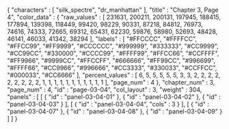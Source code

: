 {
  "characters" : [
    "silk_spectre",
    "dr_manhattan"
  ],
  "title" : "Chapter 3, Page 4",
  "color_data" : {
    "raw_values" : [
      231631,
      200211,
      200131,
      197945,
      188415,
      177894,
      139398,
      118449,
      99420,
      98229,
      90331,
      87218,
      84812,
      76973,
      74616,
      74333,
      72665,
      69312,
      65431,
      62230,
      59876,
      58980,
      52693,
      48428,
      46141,
      46033,
      41342,
      38294
    ],
    "labels" : [
      "#FFCCCC",
      "#FFFFCC",
      "#FFCC99",
      "#FF9999",
      "#CCCCCC",
      "#999999",
      "#333333",
      "#CC9999",
      "#CC99CC",
      "#330000",
      "#CCCC99",
      "#FFFF99",
      "#FFCC66",
      "#CCFFFF",
      "#FF9966",
      "#9999CC",
      "#FFCCFF",
      "#666666",
      "#FF99CC",
      "#996699",
      "#FFFF66",
      "#CC9966",
      "#996666",
      "#CC3333",
      "#330033",
      "#CCFFCC",
      "#000033",
      "#CC6666"
    ],
    "percent_values" : [
      6,
      5,
      5,
      5,
      5,
      5,
      3,
      3,
      2,
      2,
      2,
      2,
      2,
      2,
      2,
      2,
      2,
      1,
      1,
      1,
      1,
      1,
      1,
      1,
      1,
      1,
      1,
      1
    ],
    "page_num" : 4
  },
  "chapter_num" : 3,
  "page_num" : 4,
  "id" : "page-03-04",
  "col_layout" : 3,
  "weight" : 304,
  "panels" : [
    [
      {
        "id" : "panel-03-04-01"
      },
      {
        "id" : "panel-03-04-02"
      },
      {
        "id" : "panel-03-04-03"
      }
    ],
    [
      {
        "id" : "panel-03-04-04",
        "cols" : 3
      }
    ],
    [
      {
        "id" : "panel-03-04-07"
      },
      {
        "id" : "panel-03-04-08"
      },
      {
        "id" : "panel-03-04-09"
      }
    ]
  ]
}
